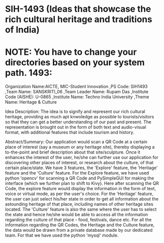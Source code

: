 
# SIH-1493 (Ideas that showcase the rich cultural heritage and traditions of India)
NOTE: You have to change your directories based on your system path.
1493:
=
Organization Name:AICTE, MIC-Student Innovation
,PS Code: SIH1493
,Team Name: SANSKRITI_06
,Team Leader Name: Rupam Das
,Institute Code (AISHE): U-0865
,Institute Name: Techno India University
,Theme Name: Heritage & Culture

Idea Description: The idea is to signify and represent our rich cultural heritage, providing as much apt knwoledge as possible to tourists/visitors so that they can get a better understanding of our past and present. The representation is brought out in the form of both text and audio-visual format, with additional features that include tourism and history.

Abstract/Summary: Our application would scan a QR Code at a certain place of interest (say a museum or any heritage site), thereby displaying a to-the-point and brief description about that site/sculpture. Once it enhances the interest of the user, he/she can further use our application for discovering other places of interest, or research about the culture, of that certain place/state. We have 3 features, the 'Explore' feature, the 'Heritage' feature and the 'Culture' feature. For the Explore feature, we have used python 'opencv' for scanning a QR Code and PySimpleGUI for making the interface (which we further plan to shift to Kivy). Here after scanning the QR Code, the explore feature would display the information in the form of text, voice or virtual mode, as per the user's choice.
For the 'Heritage' feature, the user can just select his/her state in order to get all information about the astounding heritage of that place, including names of other heritage sites located.
The 'Culture' feature is also the same where the user has to select the state and hence he/she would be able to access all the information regarding the culture of that place - food, festivals, dance etc.
For all the information regarding the QR Codes, the Heritage and the Culture feature, the data would be drawn from a private database made by our dedicated team. For that we have used the python 'mysql' module.
